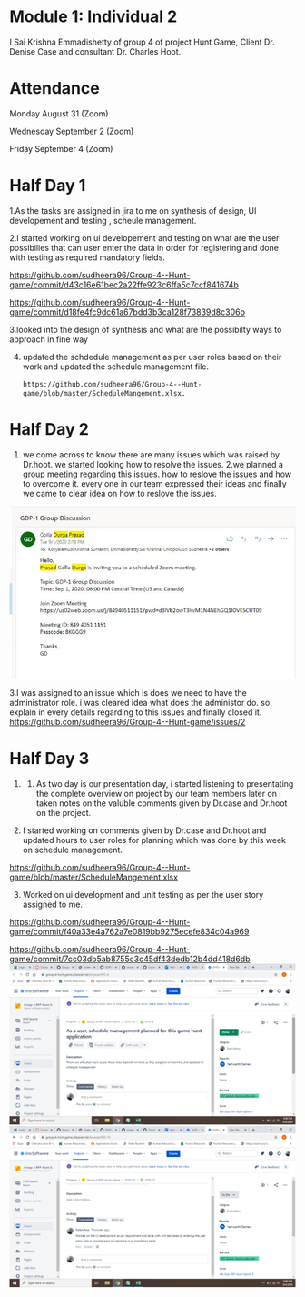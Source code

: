  # Module 1: Individual 2
 
 I Sai Krishna Emmadishetty of group 4 of project Hunt Game, Client Dr. Denise Case and consultant Dr. Charles Hoot.

# Attendance
Monday August 31 (Zoom)

Wednesday September 2 (Zoom)

Friday September 4 (Zoom)

# Half Day 1

1.As the tasks are assigned in jira to me  on synthesis of design, UI developement and testing , scheule management.

2.I started working on ui developement and testing on what are the user possibilies that can user enter the data in order for registering and done with testing as required
mandatory fields.

https://github.com/sudheera96/Group-4--Hunt-game/commit/d43c16e61bec2a22ffe923c6ffa5c7ccf841674b 

https://github.com/sudheera96/Group-4--Hunt-game/commit/d18fe4fc9dc61a67bdd3b3ca128f73839d8c306b

3.looked into the design of synthesis and what are the possibilty ways to approach in fine way 

4. updated the schdedule management as per user roles based on their work and updated the schedule management file.
    
       https://github.com/sudheera96/Group-4--Hunt-game/blob/master/ScheduleMangement.xlsx.
       
# Half Day 2

1. we come across to know there are many issues which was raised by Dr.hoot. we started looking how to resolve the issues.
2.we planned a group meeting regarding this issues. how to reslove the issues and how to overcome it. every one in our team expressed their ideas and finally we
came to clear idea on how to reslove the issues.
 
 ![Groupmeeting](https://github.com/sudheera96/Group-4--Hunt-game/blob/master/folder/GROUPMEETING.JPG)
 
3.I was assigned to an issue which is does we need to have the administrator role. i was cleared idea what does the administor do. so explain in every details regarding
to this issues and finally closed it. 
     https://github.com/sudheera96/Group-4--Hunt-game/issues/2
     
     
# Half Day 3

1. 1. As two day is our presentation day, i started listening to presentating the complete overview on project by our team members later on i taken notes on the valuble comments
given by Dr.case and Dr.hoot on the project.

2. I started working on comments given by Dr.case and Dr.hoot and updated hours to user roles for planning which was done by this week on schedule management.

 https://github.com/sudheera96/Group-4--Hunt-game/blob/master/ScheduleMangement.xlsx

3. Worked on ui development and unit testing as per the user story assigned to me.

 https://github.com/sudheera96/Group-4--Hunt-game/commit/f40a33e4a762a7e0819bb9275ecefe834c04a969
 
 https://github.com/sudheera96/Group-4--Hunt-game/commit/7cc03db5ab8755c3c45df43dedb12b4dd418d6db
 ![userstory](https://github.com/sudheera96/Group-4--Hunt-game/blob/master/folder/userstoryone.png)
 ![userstory](https://github.com/sudheera96/Group-4--Hunt-game/blob/master/folder/userstorytwo.png)
 
 



       
   
  
  

